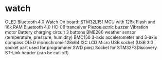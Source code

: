 # watch
OLED Bluetooth 4.0 Watch
On board:
STM32L151 MCU with 128k Flash and 16k RAM
Bluetooth 4.0 HC-08 tranceiver
Piezoelectric buzzer
Vibration motor
Battery charging circuit
3 buttons
BME280 weather sensor (temperature, pressure, humidity)
BMC150 3-axis accelerometer and 3-axis compass
OLED monochrome 128x64 I2C LCD
Micro USB socket (USB 3.0 socket part used for programmer SWD pins)
Socket for STM32F3Discovery ST-Link header (can be cut-off)